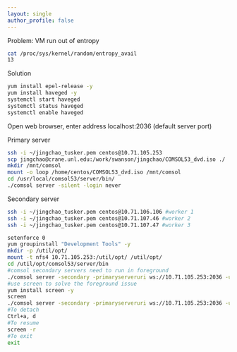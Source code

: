 ```yaml
---
layout: single
author_profile: false
---
```


Problem: VM run out of entropy
```bash
cat /proc/sys/kernel/random/entropy_avail
13
```

Solution
```bash
yum install epel-release -y
yum install haveged -y
systemctl start haveged
systemctl status haveged
systemctl enable haveged
```

Open web browser, enter address localhost:2036 (default server port)

Primary server
```bash
ssh -i ~/jingchao_tusker.pem centos@10.71.105.253
scp jingchao@crane.unl.edu:/work/swanson/jingchao/COMSOL53_dvd.iso ./
mkdir /mnt/comsol
mount -o loop /home/centos/COMSOL53_dvd.iso /mnt/comsol
cd /usr/local/comsol53/server/bin/
./comsol server -silent -login never
```

Secondary server
```bash
ssh -i ~/jingchao_tusker.pem centos@10.71.106.106 #worker 1
ssh -i ~/jingchao_tusker.pem centos@10.71.107.46 #worker 2
ssh -i ~/jingchao_tusker.pem centos@10.71.107.47 #worker 3
```
```bash
setenforce 0
yum groupinstall "Development Tools" -y
mkdir -p /util/opt/
mount -t nfs4 10.71.105.253:/util/opt/ /util/opt/
cd /util/opt/comsol53/server/bin
#comsol secondary servers need to run in foreground
./comsol server -secondary -primaryserveruri ws://10.71.105.253:2036 -user comsoladmin -serviceport 2036
#use screen to solve the foreground issue
yum install screen -y
screen
./comsol server -secondary -primaryserveruri ws://10.71.105.253:2036 -user comsoladmin -serviceport 2036
#To detach
Ctrl+a, d
#To resume
screen -r
#To exit
exit
```
